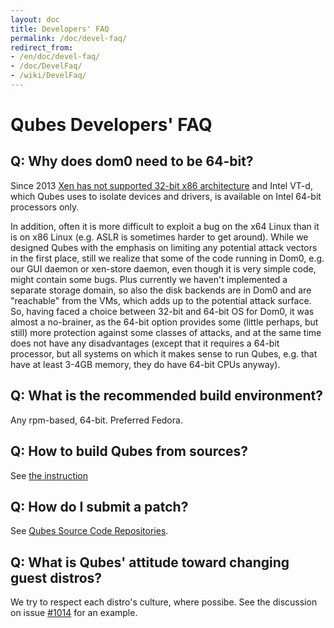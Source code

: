 ```yaml
---
layout: doc
title: Developers' FAQ
permalink: /doc/devel-faq/
redirect_from:
- /en/doc/devel-faq/
- /doc/DevelFaq/
- /wiki/DevelFaq/
---
```


Qubes Developers' FAQ
=====================

Q: Why does dom0 need to be 64-bit?
-----------------------------------

Since 2013 [Xen has not supported 32-bit x86 architecture](http://wiki.xenproject.org/wiki/Xen_Project_Release_Features) and Intel VT-d, which Qubes uses to isolate devices and drivers, is available on Intel 64-bit processors only.

In addition, often it is more difficult to exploit a bug on the x64 Linux than it is on x86 Linux (e.g. ASLR is sometimes harder to get around). While we designed Qubes with the emphasis on limiting any potential attack vectors in the first place, still we realize that some of the code running in Dom0, e.g. our GUI daemon or xen-store daemon, even though it is very simple code, might contain some bugs. Plus currently we haven't implemented a separate storage domain, so also the disk backends are in Dom0 and are "reachable" from the VMs, which adds up to the potential attack surface. So, having faced a choice between 32-bit and 64-bit OS for Dom0, it was almost a no-brainer, as the 64-bit option provides some (little perhaps, but still) more protection against some classes of attacks, and at the same time does not have any disadvantages (except that it requires a 64-bit processor, but all systems on which it makes sense to run Qubes, e.g. that have at least 3-4GB memory, they do have 64-bit CPUs anyway).

Q: What is the recommended build environment?
---------------------------------------------

Any rpm-based, 64-bit. Preferred Fedora.

Q: How to build Qubes from sources?
-----------------------------------

See [the instruction](/doc/qubes-builder/)

Q: How do I submit a patch?
---------------------------

See [Qubes Source Code Repositories](/doc/source-code/).

Q: What is Qubes' attitude toward changing guest distros?
---------------------------------------------------------

We try to respect each distro's culture, where possibe. See the discussion on
issue [#1014](https://github.com/QubesOS/qubes-issues/issues/1014) for an
example.
